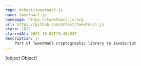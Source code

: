 ```yaml
---
repo: dchest/tweetnacl-js
name: tweetnacl-js
homepage: https://tweetnacl.js.org
url: https://github.com/dchest/tweetnacl-js
stars: 1822
starredAt: 2021-10-04T19:48:03Z
description: |-
    Port of TweetNaCl cryptographic library to JavaScript
---
```


[object Object]

